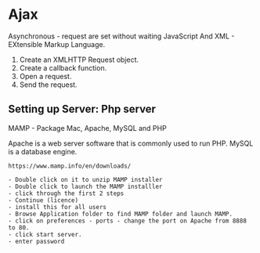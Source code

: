 # Ajax

Asynchronous - request are set without waiting
JavaScript
And
XML - EXtensible Markup Language.


1. Create an XMLHTTP Request object.
2. Create a callback function.
3. Open a request.
4. Send the request.


Setting up Server: Php server
-----------------------------

MAMP - Package
Mac, Apache, MySQL and PHP

Apache is a web server software that is commonly used to run PHP.
MySQL is a database engine.

```
https://www.mamp.info/en/downloads/

- Double click on it to unzip MAMP installer
- Double click to launch the MAMP installler
- click through the first 2 steps
- Continue (licence)
- install this for all users
- Browse Application folder to find MAMP folder and launch MAMP.
- click on preferences - ports - change the port on Apache from 8888 to 80.
- click start server.
- enter password

```


